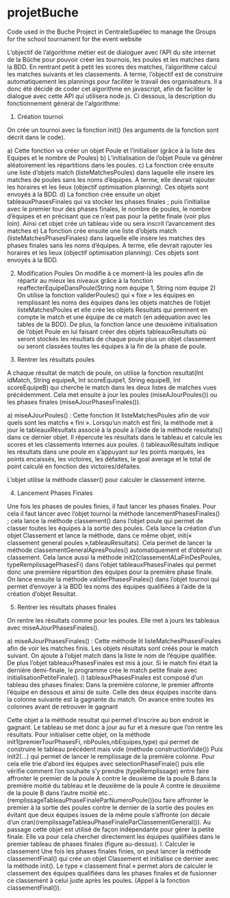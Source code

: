 # projetBuche
Code used in the Buche Project in CentraleSupélec to manage the Groups for the school tournament for the event website


L’objectif de l’algorithme métier est de dialoguer avec l’API du site internet de la Bûche pour pouvoir créer les tournois, les poules et les matches dans la BDD. En rentrant petit à petit les scores des matches, l’algorithme calcul les matches suivants et les classements. A terme, l’objectif est de construire automatiquement les plannings pour faciliter le travail des organisateurs.
Il a donc été décidé de coder cet algorithme en javascript, afin de faciliter le dialogue avec cette API qui utilisera node.js. 
Ci dessous, la description du fonctionnement général de l'algorithme:



1.	Création tournoi


On crée un tournoi avec la fonction init() (les arguments de la fonction sont décrit dans le code).
 
  a)	 Cette fonction va créer un objet Poule et l’initialiser (grâce à la liste des Equipes et le nombre de Poules)
  b)	L’initialisation de l’objet Poule va générer aléatoirement les répartitions dans les poules. 
  c)	La fonction crée ensuite une liste d’objets match (listeMatchesPoules) dans laquelle elle insère les matches de poules sans les noms d’équipes. A terme, elle devrait rajouter les horaires et les lieux (objectif optimisation planning). Ces objets sont envoyés à la BDD.
  d)	La fonction crée ensuite un objet tableauxPhasesFinales qui va stocker les phases finales ; puis l’initialise avec le premier tour des phases finales, le nombre de poules, le nombre d’équipes et en précisant que ce n’est pas pour la petite finale (voir plus loin). Ainsi cet objet crée un tableau vide ou sera inscrit l’avancement des matches
  e)	La fonction crée ensuite une liste d’objets match (listeMatchesPhasesFinales) dans laquelle elle insère les matches des phases finales sans les noms d’équipes. A terme, elle devrait rajouter les horaires et les lieux (objectif optimisation planning). Ces objets sont envoyés à la BDD.
  
  
  2.	Modification Poules
On modifie à ce moment-là les poules afin de répartir au mieux les niveaux grâce à la fonction reaffecterEquipeDansPoule(String nom équipe 1, String nom équipe 2)
On utilise la fonction validerPoules() qui « fixe » les équipes en remplissant les noms des équipes dans les objets matches de l’objet listeMatchesPoules et elle crée les objets Resultats qui prennent en compte le match et une équipe de ce match (en adéquation avec les tables de la BDD). De plus, la fonction lance une deuxième initialisation de l’objet Poule en lui faisant créer des objets tableauxResultats où seront stockés les résultats de chaque poule plus un objet classement ou seront classées toutes les équipes à la fin de la phase de poule.


3.	Rentrer les résultats poules


A chaque résultat de match de poule, on utilise la fonction resultat(Int idMatch, String equipeA, Int scoreEquipe1, String equipeB, Int scoreEquipeB) qui cherche le match dans les deux listes de matches vues précédemment. Cela met ensuite à jour les poules (miseAJourPoules()) ou les phases finales (miseAJourPhasesFinales()).

  a)	miseAJourPoules() : Cette fonction lit listeMatchesPoules afin de voir quels sont les matchs « fini ». Lorsqu’un match est fini, la méthode met à jour le tableauxRésultats associé à la poule à l’aide de la méthode resultats() dans ce dernier objet. Il répercute les résultats dans le tableau et calcule les scores et les classements internes aux poules.
      i)	tableauxRésultats indique les résultats dans une poule en s’appuyant sur les points marqués, les points encaissés,  les victoires, les défaites, le goal average et le total de point calculé en fonction des victoires/défaites. 
      
L’objet utilise la méthode classer() pour calculer le classement interne.


4.	Lancement Phases Finales


Une fois les phases de poules finies, il faut lancer les phases finales. Pour cela il faut lancer avec l’objet tournoi la méthode lancementPhasesFinales() ; cela lance la méthode classement() dans l’objet poule qui permet de classer toutes les équipes à la sortie des poules. Cela lance la création d’un objet Classement et lance la méthode, dans ce même objet, init(« classement general poules »,tableauResultats). Cela permet de lancer la méthode classementGeneralApresPoules() automatiquement et d’obtenir un classement.
Cela lance aussi la méthode init2(classementALaFinDesPoules, typeRemplissagePhasesFi) dans l’objet tableauxPhasesFinales qui permet donc une première répartition des équipes pour la première phase finale.
On lance ensuite la méthode validerPhasesFinales() dans l’objet tournoi qui permet d’envoyer à la BDD les noms des équipes qualifiées à l’aide de la création d’objet Resultat. 


5.	Rentrer les résultats phases finales


On rentre les résultats comme pour les poules. Elle met à jours les tableaux avec miseAJourPhasesFinales().

  a)	miseAJourPhasesFinales() : Cette méthode lit listeMatchesPhasesFinales afin de voir les matches finis. Les objets résultats sont créés pour le match suivant. On ajoute à l’objet match dans la liste le nom de l’équipe qualifiée. De plus l’objet tableauxPhasesFinales est mis à jour. Si le match fini était la dernière demi-finale, le programme crée le match petite finale avec initialisationPetiteFinale().
      i)	tableauxPhasesFinales est composé d’un tableau des phases finales:
Dans la première colonne, le premier affronte l’équipe en dessous et ainsi de suite. Celle des deux équipes inscrite dans la colonne suivante est la gagnante du match. On avance entre toutes les colonnes avant de retrouver le gagnant

Cette objet a la méthode resultat qui permet d’inscrire au bon endroit le gagnant. Le tableau se met donc à jour au fur et à mesure que l’on rentre les résultats.
Pour initialiser cette objet, on la méthode init1(premierTourPhasesFi, nbPoules,nbEquipes,type) qui permet de construire le tableau précédent mais vide (méthode constructionVide())
Puis init2(…) qui permet de lancer le remplissage de la première colonne. Pour cela elle trie d’abord les équipes avec selectionPhaseFinale() puis elle vérifie comment l’on souhaite s’y prendre (typeRemplissage) entre faire affronter le premier de la poule A contre le deuxième de la poule B dans la première moitié du tableau et le deuxième de la poule A contre le deuxième de la poule B dans l’autre moitié etc… (remplissageTableauPhaseFinaleParNumeroPoule())ou faire affronter le premier à la sortie des poules contre le dernier de la sortie des poules en évitant que deux équipes issues de la même poule s’affronte (on décale d’un cran)(remplissageTableauPhaseFinaleParClassementGeneral()).
Au passage cette objet est utilisé de façon indépendante pour gérer la petite finale. Elle va pour cela chercher directement les équipes qualifiées dans le premier tableau de phases finales (figure au-dessus).
l.	Calculer le classement
Une fois les phases finales finies, on peut lancer la méthode classementFinal() qui crée un objet Classement et initialise ce dernier avec la méthode init(). Le type « classement final » permet alors de calculer le classement des équipes qualifiées dans les phases finales et de fusionner ce classement à celui juste après les poules. (Appel à la fonction classementFinal()).

